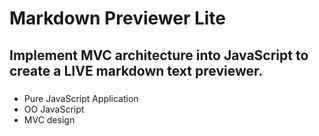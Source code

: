 # Markdown Previewer Lite

## Implement MVC architecture into JavaScript to create a LIVE markdown text previewer.

###
* Pure JavaScript Application
* OO JavaScript
* MVC design
